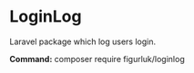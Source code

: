 # LoginLog
Laravel package which log users login.

**Command:** composer require figurluk/loginlog 
